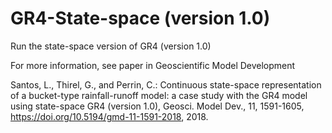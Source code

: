 # GR4-State-space (version 1.0)
Run the state-space version of GR4 (version 1.0)

For more information, see paper in Geoscientific Model Development

Santos, L., Thirel, G., and Perrin, C.: Continuous state-space representation of a bucket-type rainfall-runoff model: a case study with the GR4 model using state-space GR4 (version 1.0), Geosci. Model Dev., 11, 1591-1605, https://doi.org/10.5194/gmd-11-1591-2018, 2018. 

